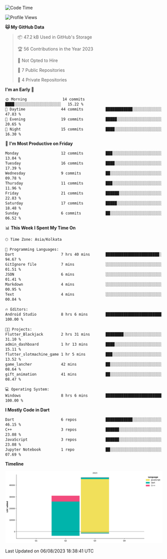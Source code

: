 <!--START_SECTION:waka-->
![Code Time](http://img.shields.io/badge/Code%20Time-137%20hrs%2025%20mins-blue)

![Profile Views](http://img.shields.io/badge/Profile%20Views-0-blue)

**🐱 My GitHub Data** 

> 📦 47.2 kB Used in GitHub's Storage 
 > 
> 🏆 56 Contributions in the Year 2023
 > 
> 🚫 Not Opted to Hire
 > 
> 📜 7 Public Repositories 
 > 
> 🔑 4 Private Repositories 
 > 
**I'm an Early 🐤** 

```text
🌞 Morning                14 commits          ████░░░░░░░░░░░░░░░░░░░░░   15.22 % 
🌆 Daytime                44 commits          ████████████░░░░░░░░░░░░░   47.83 % 
🌃 Evening                19 commits          █████░░░░░░░░░░░░░░░░░░░░   20.65 % 
🌙 Night                  15 commits          ████░░░░░░░░░░░░░░░░░░░░░   16.30 % 
```
📅 **I'm Most Productive on Friday** 

```text
Monday                   12 commits          ███░░░░░░░░░░░░░░░░░░░░░░   13.04 % 
Tuesday                  16 commits          ████░░░░░░░░░░░░░░░░░░░░░   17.39 % 
Wednesday                9 commits           ██░░░░░░░░░░░░░░░░░░░░░░░   09.78 % 
Thursday                 11 commits          ███░░░░░░░░░░░░░░░░░░░░░░   11.96 % 
Friday                   21 commits          ██████░░░░░░░░░░░░░░░░░░░   22.83 % 
Saturday                 17 commits          █████░░░░░░░░░░░░░░░░░░░░   18.48 % 
Sunday                   6 commits           ██░░░░░░░░░░░░░░░░░░░░░░░   06.52 % 
```


📊 **This Week I Spent My Time On** 

```text
🕑︎ Time Zone: Asia/Kolkata

💬 Programming Languages: 
Dart                     7 hrs 40 mins       ████████████████████████░   94.67 % 
GitIgnore file           7 mins              ░░░░░░░░░░░░░░░░░░░░░░░░░   01.51 % 
JSON                     6 mins              ░░░░░░░░░░░░░░░░░░░░░░░░░   01.41 % 
Markdown                 4 mins              ░░░░░░░░░░░░░░░░░░░░░░░░░   00.95 % 
Text                     4 mins              ░░░░░░░░░░░░░░░░░░░░░░░░░   00.84 % 

🔥 Editors: 
Android Studio           8 hrs 6 mins        █████████████████████████   100.00 % 

🐱‍💻 Projects: 
Flutter_Blackjack        2 hrs 31 mins       ████████░░░░░░░░░░░░░░░░░   31.10 % 
admin_dashboard          1 hr 13 mins        ████░░░░░░░░░░░░░░░░░░░░░   15.11 % 
flutter_slotmachine_game 1 hr 5 mins         ███░░░░░░░░░░░░░░░░░░░░░░   13.52 % 
game_lancher             42 mins             ██░░░░░░░░░░░░░░░░░░░░░░░   08.64 % 
gift_animation           41 mins             ██░░░░░░░░░░░░░░░░░░░░░░░   08.47 % 

💻 Operating System: 
Windows                  8 hrs 6 mins        █████████████████████████   100.00 % 
```

**I Mostly Code in Dart** 

```text
Dart                     6 repos             ████████████░░░░░░░░░░░░░   46.15 % 
C++                      3 repos             ██████░░░░░░░░░░░░░░░░░░░   23.08 % 
JavaScript               3 repos             ██████░░░░░░░░░░░░░░░░░░░   23.08 % 
Jupyter Notebook         1 repo              ██░░░░░░░░░░░░░░░░░░░░░░░   07.69 % 
```



**Timeline**

![Lines of Code chart](https://raw.githubusercontent.com/sairam030/sairam030/main/assets/bar_graph.png)


 Last Updated on 06/08/2023 18:38:41 UTC
<!--END_SECTION:waka-->
